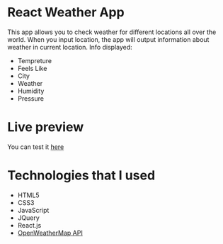 # React Weather App
This app allows you to check weather for different locations all over the world. When you input location, the app will output information about weather in current location.
Info displayed:
  - Tempreture
  - Feels Like
  - City
  - Weather
  - Humidity
  - Pressure
# Live preview
You can test it [here](https://tubular-souffle-07f62e.netlify.app)
# Technologies that I used
  - HTML5
  - CSS3
  - JavaScript
  - JQuery
  - React.js
  - [OpenWeatherMap API](https://openweathermap.org)
